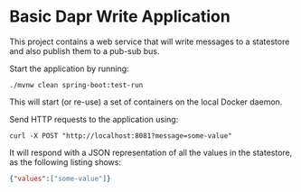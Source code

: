 # Basic Dapr Write Application

This project contains a web service that will write messages to a statestore and also publish them to a pub-sub bus.

Start the application by running:
```shell
./mvnw clean spring-boot:test-run
```

This will start (or re-use) a set of containers on the local Docker daemon.

Send HTTP requests to the application using:
```shell
curl -X POST "http://localhost:8081?message=some-value"
```

It will respond with a JSON representation of all the values in the statestore, as the following listing shows:
```json
{"values":["some-value"]}
```
